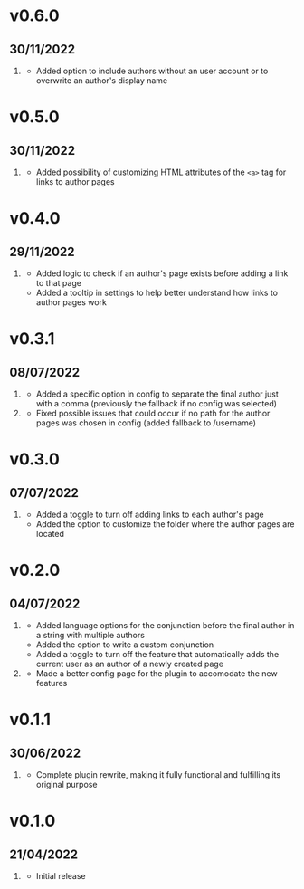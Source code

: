 # v0.6.0
## 30/11/2022

1. [](#new)
    * Added option to include authors without an user account or to overwrite an author's display name
    
# v0.5.0
## 30/11/2022

1. [](#new)
    * Added possibility of customizing HTML attributes of the `<a>` tag for links to author pages

# v0.4.0
## 29/11/2022

1. [](#improved)
    * Added logic to check if an author's page exists before adding a link to that page
    * Added a tooltip in settings to help better understand how links to author pages work
    
# v0.3.1
## 08/07/2022

1. [](#improved)
    * Added a specific option in config to separate the final author just with a comma (previously the fallback if no config was selected)
1. [](#bugfix)
    * Fixed possible issues that could occur if no path for the author pages was chosen in config (added fallback to /username)

# v0.3.0
## 07/07/2022

1. [](#new)
    * Added a toggle to turn off adding links to each author's page
    * Added the option to customize the folder where the author pages are located

# v0.2.0
## 04/07/2022

1. [](#new)
    * Added language options for the conjunction before the final author in a string with multiple authors
    * Added the option to write a custom conjunction
    * Added a toggle to turn off the feature that automatically adds the current user as an author of a newly created page
1. [](#improved)
    * Made a better config page for the plugin to accomodate the new features

# v0.1.1
## 30/06/2022

1. [](#improved)
    * Complete plugin rewrite, making it fully functional and fulfilling its original purpose

# v0.1.0
##  21/04/2022

1. [](#new)
    * Initial release
